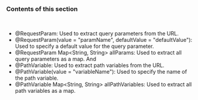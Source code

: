 ### Contents of this section
<br>

- @RequestParam: Used to extract query parameters from the URL.
- @RequestParam(value = "paramName", defaultValue = "defaultValue"): Used to specify a default value for the query parameter.
- @RequestParam Map<String, String> allParams: Used to extract all query parameters as a map.
And
- @PathVariable: Used to extract path variables from the URL.
- @PathVariable(value = "variableName"): Used to specify the name of the path variable.
- @PathVariable Map<String, String> allPathVariables: Used to extract all path variables as a map.